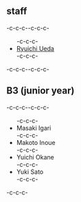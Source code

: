 <h2>staff</h2>-c-c-c--c-c-c-<ul>-c-c-c- <li id="ryuichiueda"><a href="http://lab.ueda.asia/?page_id=42">Ryuichi Ueda</a></li>-c-c-c-</ul>-c-c-c--c-c-c-<h2>B3 (junior year)</h2>-c-c-c--c-c-c-<ul>-c-c-c- <li>Masaki Igari</li>-c-c-c- <li>Makoto Inoue</li>-c-c-c- <li>Yuichi Okane</li>-c-c-c- <li>Yuki Sato</li>-c-c-c-</ul>-c-c-c-
